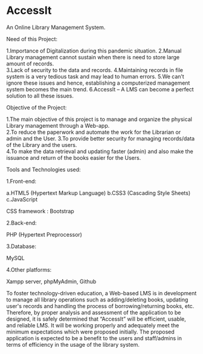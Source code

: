 # AccessIt
An Online Library Management System.


Need of this Project:

  1.Importance of Digitalization during this pandemic situation.
  2.Manual Library management cannot sustain when there is need to store large amount of records.  
  3.Lack of security to the data and records.
  4.Maintaining records in file system is a very tedious task and may lead to human errors.
  5.We can’t ignore these issues and hence, establishing a computerized management system becomes the main trend.
  6.AccessIt – A LMS can become a perfect solution to all these issues.
  
Objective of the Project:

  1.The main objective of this project is to manage and organize the physical Library management through a Web-app.  
  2.To reduce the paperwork and automate the work for the Librarian or admin and the User.
  3.To provide better security for managing records/data of the Library and the users.  
  4.To make the data retrieval and updating faster (admin) and also make the issuance and return of the books easier for the Users.
  
  
Tools and Technologies used:

1.Front-end:

  a.HTML5 (Hypertext Markup Language) 
  b.CSS3 (Cascading Style Sheets) 
  c.JavaScript
  
  CSS framework : Bootstrap
  
2.Back-end:

  PHP (Hypertext Preprocessor)
  
3.Database:

  MySQL
  
4.Other platforms:

  Xampp server, phpMyAdmin, Github
  
  
  
To foster technology-driven education, a Web-based LMS is in development to manage all library operations such as adding/deleting books,
updating user's records and handling the process of borrowing/returning books, etc.
Therefore, by proper analysis and assessment of the application to be designed, it is safely determined that “AccessIt” will be efficient, usable, and reliable LMS.
It will be working properly and adequately meet the minimum expectations which were proposed initially. 
The proposed application is expected to be a benefit to the users and staff/admins in terms of efficiency in the usage of the library system.

  



